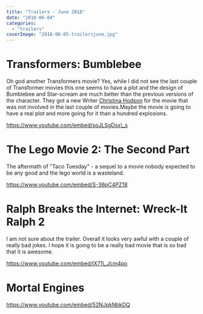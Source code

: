 ```yaml
---
title: "Trailers - June 2018"
date: "2018-06-04"
categories: 
  - "trailers"
coverImage: "2018-06-05-trailersjune.jpg"
---
```


# Transformers: Bumblebee

Oh god another Transformers movie? Yes, while I did not see the last couple of Transformer movies this one seems to have a plot and the design of Bumblebee and Star-scream are much better than the previous versions of the character. They got a new Writer [Christina Hodson](https://www.imdb.com/name/nm5429637/?ref_=tt_ov_wr) for the movie that was not involved in the last couple of movies.Maybe the movie is going to have a real plot and more going for it than a hundred explosions.

https://www.youtube.com/embed/soJLSgDsx\_s

# The Lego Movie 2: The Second Part

The aftermath of "Taco Tuesday" - a sequel to a movie nobody expected to be any good and the lego world is a wasteland.

https://www.youtube.com/embed/S-36pC4PZ18

# Ralph Breaks the Internet: Wreck-It Ralph 2

I am not sure about the trailer. Overall it looks very awful with a couple of really bad jokes. I hope it is going to be a really bad movie that is so bad that it is awesome.

https://www.youtube.com/embed/lX71\_Jcm4po

# Mortal Engines

https://www.youtube.com/embed/52NJpkNbkDQ
